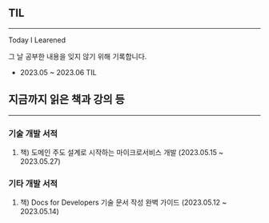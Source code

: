 ## TIL

---

Today I Learened

그 날 공부한 내용을 잊지 않기 위해 기록합니다.

- 2023.05 ~ 2023.06 TIL

## 지금까지 읽은 책과 강의 등
--- 

### **기술 개발 서적**

1. 책) 도메인 주도 설계로 시작하는 마이크로서비스 개발 (2023.05.15 ~ 2023.05.27)


### **기타 개발 서적**

1. 책) Docs for Developers 기술 문서 작성 완벽 가이드 (2023.05.12 ~ 2023.05.14)
